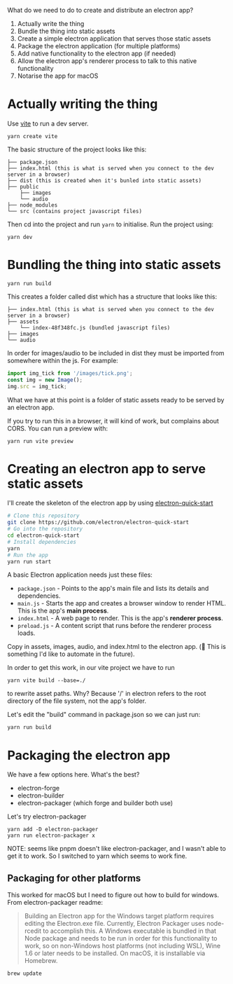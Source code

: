 What do we need to do to create and distribute an electron app?

1. Actually write the thing
2. Bundle the thing into static assets
3. Create a simple electron application that serves those static assets
4. Package the electron application (for multiple platforms)
5. Add native functionality to the electron app (if needed)
6. Allow the electron app's renderer process to talk to this native functionality
7. Notarise the app for macOS

# Actually writing the thing
Use [vite](https://vitejs.dev/guide/) to run a dev server.

```
yarn create vite
```

The basic structure of the project looks like this:

```
├── package.json
├── index.html (this is what is served when you connect to the dev server in a browser)
├── dist (this is created when it's bunled into static assets)
├── public
    ├── images
    └── audio
├── node_modules
└── src (contains project javascript files)
```

Then cd into the project and run `yarn` to initialise. Run the project using:

```
yarn dev
```

# Bundling the thing into static assets

```
yarn run build
```

This creates a folder called dist which has a structure that looks like this:
```
├── index.html (this is what is served when you connect to the dev server in a browser)
├── assets
    └── index-48f348fc.js (bundled javascript files)
├── images
└── audio
```

In order for images/audio to be included in dist they must be imported from somewhere within the js. For example:
```javascript
import img_tick from '/images/tick.png';
const img = new Image();
img.src = img_tick;
```

What we have at this point is a folder of static assets ready to be served by an electron app.

If you try to run this in a browser, it will kind of work, but complains about CORS. You can run a preview with:

```
yarn run vite preview
```

# Creating an electron app to serve static assets

I'll create the skeleton of the electron app by using [electron-quick-start](https://github.com/electron/electron-quick-start)

```bash
# Clone this repository
git clone https://github.com/electron/electron-quick-start
# Go into the repository
cd electron-quick-start
# Install dependencies
yarn
# Run the app
yarn run start
```

A basic Electron application needs just these files:

- `package.json` - Points to the app's main file and lists its details and dependencies.
- `main.js` - Starts the app and creates a browser window to render HTML. This is the app's **main process**.
- `index.html` - A web page to render. This is the app's **renderer process**.
- `preload.js` - A content script that runs before the renderer process loads.

Copy in assets, images, audio, and index.html to the electron app. (🔧 This is something I'd like to automate in the future).

In order to get this work, in our vite project we have to run

```
yarn vite build --base=./
```

to rewrite asset paths. Why? Because '/' in electron refers to the root directory of the file system, not the app's folder.

Let's edit the "build" command in package.json so we can just run:

```
yarn run build
```

# Packaging the electron app

We have a few options here. What's the best?

- electron-forge
- electron-builder
- electron-packager (which forge and builder both use)

Let's try electron-packager

```
yarn add -D electron-packager
yarn run electron-packager x
```

NOTE: seems like pnpm doesn't like electron-packager, and I wasn't able to get it to work. So I switched to yarn which seems to work fine.

## Packaging for other platforms

This worked for macOS but I need to figure out how to build for windows. From electron-packager readme:

> Building an Electron app for the Windows target platform requires editing the Electron.exe file. Currently, Electron Packager uses node-rcedit to accomplish this. A Windows executable is bundled in that Node package and needs to be run in order for this functionality to work, so on non-Windows host platforms (not including WSL), Wine 1.6 or later needs to be installed. On macOS, it is installable via Homebrew.

```
brew update

```
